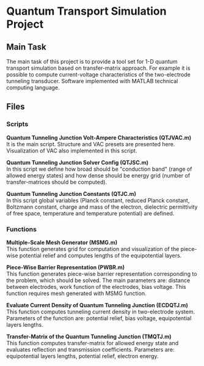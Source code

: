 Quantum Transport Simulation Project
====

## Main Task
The main task of this project is to provide a tool set for 1-D quantum transport simulation based on transfer-matrix approach. For example it is possible to compute current-voltage characteristics of the two-electrode tunneling transducer. Software implemented with MATLAB technical computing language.

## Files
### Scripts
**Quantum Tunneling Junction Volt-Ampere Characteristics (QTJVAC.m)**  
It is the main script. Structure and VAC presets are presented here. Visualization of VAC also implemented in this script.

**Quantum Tunneling Junction Solver Config (QTJSC.m)**  
In this script we define how broad should be "conduction band" (range of allowed energy states) and how dense should be energy grid (number of transfer-matrices should be computed).

**Quantum Tunneling Junction Constants (QTJC.m)**  
In this script global variables (Planck constant, reduced Planck constant, Boltzmann constant, charge and mass of the electron, dielectric permittivity of free space, temperature and temperature potential) are defined.

### Functions
**Multiple-Scale Mesh Generator (MSMG.m)**  
This function generates grid for computation and visualization of the piece-wise potential relief and computes lengths of the equipotential layers.

**Piece-Wise Barrier Representation (PWBR.m)**  
This function generates piece-wise barrier representation corresponding to the problem, which should be solved. The main parameters are: distance between electrodes, work function of the electrodes, bias voltage. This function requires mesh generated with MSMG function.

**Evaluate Current Density of Quantum Tunneling Junction (ECDQTJ.m)**  
This function computes tunneling current density in two-electrode system. Parameters of the function are: potential relief, bias voltage, equipotential layers lengths.

**Transfer-Matrix of the Quantum Tunneling Junction (TMQTJ.m)**  
This function computes transfer-matrix for allowed energy state and evaluates reflection and transmission coefficients. Parameters are: equipotential layers lengths, potential relief, electron energy.